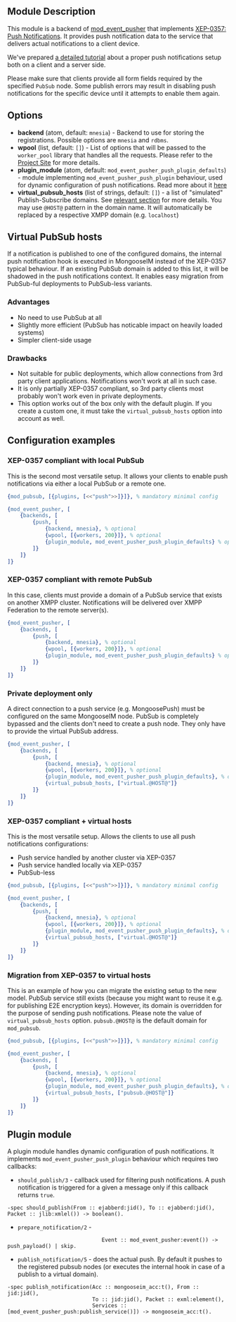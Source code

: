 ## Module Description

This module is a backend of [mod_event_pusher] that implements [XEP-0357: Push Notifications](https://xmpp.org/extensions/xep-0357.html).
It provides push notification data to the service that delivers actual notifications to a client device.

We've prepared [a detailed tutorial](../user-guide/Push-notifications.md) about a proper push notifications setup both on a client and a server side.

Please make sure that clients provide all form fields required by the specified `PubSub` node.
Some publish errors may result in disabling push notifications for the specific device until it attempts to enable them again.

## Options

* **backend** (atom, default: `mnesia`) - Backend to use for storing the registrations.
 Possible options are `mnesia` and `rdbms`.
* **wpool** (list, default: `[]`) - List of options that will be passed to the `worker_pool` library that handles all the requests.
 Please refer to the [Project Site](https://github.com/inaka/worker_pool) for more details.
* **plugin_module** (atom, default: `mod_event_pusher_push_plugin_defaults`) - module implementing `mod_event_pusher_push_plugin` behaviour,
  used for dynamic configuration of push notifications. Read more about it [here](#plugin-module)
* **virtual_pubsub_hosts** (list of strings, default: `[]`) - a list of "simulated" Publish-Subscribe domains. See [relevant section](#virtual-pubsub-hosts) for more details. You may use `@HOST@` pattern in the domain name. It will automatically be replaced by a respective XMPP domain (e.g. `localhost`)

## Virtual PubSub hosts

If a notification is published to one of the configured domains, the internal push notification hook is executed in MongooseIM instead of the XEP-0357 typical behaviour.
If an existing PubSub domain is added to this list, it will be shadowed in the push notifications context.
It enables easy migration from PubSub-ful deployments to PubSub-less variants.

### Advantages

* No need to use PubSub at all
* Slightly more efficient (PubSub has noticable impact on heavily loaded systems)
* Simpler client-side usage

### Drawbacks

* Not suitable for public deployments, which allow connections from 3rd party client applications. Notifications won't work at all in such case.
* It is only partially XEP-0357 compliant, so 3rd party clients most probably won't work even in private deployments.
* This option works out of the box only with the default plugin. If you create a custom one, it must take the `virtual_pubsub_hosts` option into account as well.

## Configuration examples

### XEP-0357 compliant with local PubSub

This is the second most versatile setup.
It allows your clients to enable push notifications via either a local PubSub or a remote one.

```Erlang
{mod_pubsub, [{plugins, [<<"push">>]}]}, % mandatory minimal config

{mod_event_pusher, [
    {backends, [
        {push, [
            {backend, mnesia}, % optional
            {wpool, [{workers, 200}]}, % optional
            {plugin_module, mod_event_pusher_push_plugin_defaults} % optional
        ]}
    ]}
]}
```

### XEP-0357 compliant with remote PubSub

In this case, clients must provide a domain of a PubSub service that exists on another XMPP cluster.
Notifications will be delivered over XMPP Federation to the remote server(s).

```Erlang
{mod_event_pusher, [
    {backends, [
        {push, [
            {backend, mnesia}, % optional
            {wpool, [{workers, 200}]}, % optional
            {plugin_module, mod_event_pusher_push_plugin_defaults} % optional
        ]}
    ]}
]}
```

### Private deployment only

A direct connection to a push service (e.g. MongoosePush) must be configured on the same MongooseIM node.
PubSub is completely bypassed and the clients don't need to create a push node.
They only have to provide the virtual PubSub address.

```Erlang
{mod_event_pusher, [
    {backends, [
        {push, [
            {backend, mnesia}, % optional
            {wpool, [{workers, 200}]}, % optional
            {plugin_module, mod_event_pusher_push_plugin_defaults}, % optional
            {virtual_pubsub_hosts, ["virtual.@HOST@"]}
        ]}
    ]}
]}
```

### XEP-0357 compliant + virtual hosts

This is the most versatile setup. Allows the clients to use all push notifications configurations:

* Push service handled by another cluster via XEP-0357
* Push service handled locally via XEP-0357
* PubSub-less

```Erlang
{mod_pubsub, [{plugins, [<<"push">>]}]}, % mandatory minimal config

{mod_event_pusher, [
    {backends, [
        {push, [
            {backend, mnesia}, % optional
            {wpool, [{workers, 200}]}, % optional
            {plugin_module, mod_event_pusher_push_plugin_defaults}, % optional
            {virtual_pubsub_hosts, ["virtual.@HOST@"]}
        ]}
    ]}
]}
```

### Migration from XEP-0357 to virtual hosts

This is an example of how you can migrate the existing setup to the new model.
PubSub service still exists (because you might want to reuse it e.g. for publishing E2E encryption keys).
However, its domain is overridden for the purpose of sending push notifications.
Please note the value of `virtual_pubsub_hosts` option.
`pubsub.@HOST@` is the default domain for `mod_pubsub`.

```Erlang
{mod_pubsub, [{plugins, [<<"push">>]}]}, % mandatory minimal config

{mod_event_pusher, [
    {backends, [
        {push, [
            {backend, mnesia}, % optional
            {wpool, [{workers, 200}]}, % optional
            {plugin_module, mod_event_pusher_push_plugin_defaults}, % optional
            {virtual_pubsub_hosts, ["pubsub.@HOST@"]}
        ]}
    ]}
]}
```

## Plugin module

A plugin module handles dynamic configuration of push notifications. It implements `mod_event_pusher_push_plugin` behaviour which
requires two callbacks:

* `should_publish/3` - callback used for filtering push notifications. A push notification is triggered for a given a message only if this
callback returns `true`.

```
-spec should_publish(From :: ejabberd:jid(), To :: ejabberd:jid(), Packet :: jlib:xmlel()) -> boolean().
```
* `prepare_notification/2` - 

```-spec prepare_notification(Host :: jid:server(), Acc :: mongooseim_acc:t(),
                              Event :: mod_event_pusher:event()) -> push_payload() | skip.
```
* `publish_notification/5` - does the actual push.
  By default it pushes to the registered pubsub nodes (or executes the internal hook in case of a publish to a virtual domain).

```
-spec publish_notification(Acc :: mongooseim_acc:t(), From :: jid:jid(),
                           To :: jid:jid(), Packet :: exml:element(),
                           Services :: [mod_event_pusher_push:publish_service()]) -> mongooseim_acc:t().
```

[mod_event_pusher]: ./mod_event_pusher.md
